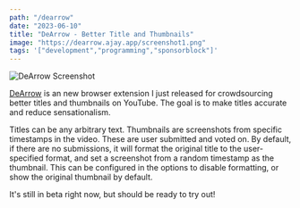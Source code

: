 ```yaml
---
path: "/dearrow"
date: "2023-06-10"
title: "DeArrow - Better Title and Thumbnails"
image: "https://dearrow.ajay.app/screenshot1.png"
tags: '["development","programming","sponsorblock"]'
---
```


![DeArrow Screenshot](https://dearrow.ajay.app/screenshot1.png)

[DeArrow](https://dearrow.ajay.app/) is an new browser extension I just released for crowdsourcing better titles and thumbnails on YouTube. The goal is to make titles accurate and reduce sensationalism.

Titles can be any arbitrary text. Thumbnails are screenshots from specific timestamps in the video. These are user submitted and voted on. By default, if there are no submissions, it will format the original title to the user-specified format, and set a screenshot from a random timestamp as the thumbnail. This can be configured in the options to disable formatting, or show the original thumbnail by default.

It's still in beta right now, but should be ready to try out!